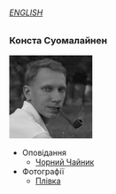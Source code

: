 ###### [ENGLISH](/index_e.md)
### Конста Суомалайнен
![Portrait](/img/portrait_s.png)
- Оповідання
  - [Чорний Чайник](/texts/blackk.md)
- Фотографії
  - [Плівка](/film.md)
